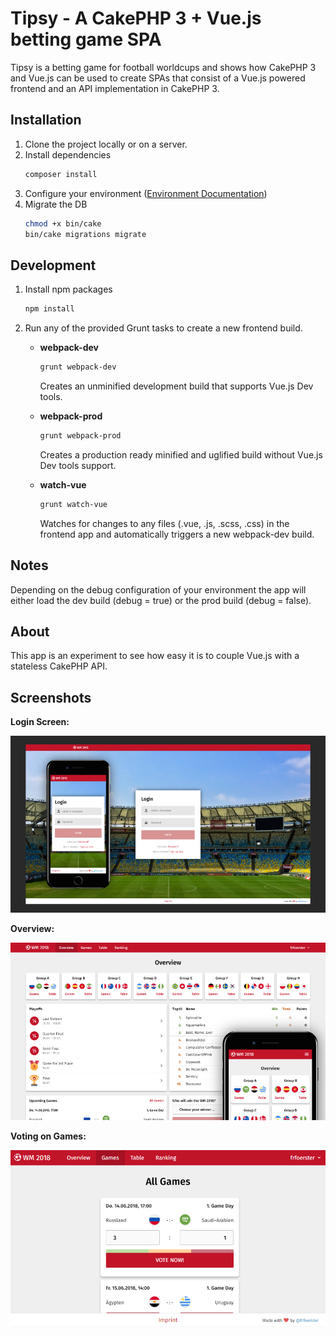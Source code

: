 # Tipsy - A CakePHP 3 + Vue.js betting game SPA 

Tipsy is a betting game for football worldcups and shows how CakePHP 3 and Vue.js can be used to create SPAs that consist of a Vue.js powered frontend and an API implementation in CakePHP 3.

## Installation

1. Clone the project locally or on a server.
2. Install dependencies
    ```bash
    composer install
    ```
3. Configure your environment ([Environment Documentation](https://github.com/frankfoerster/cakephp-environment))
4. Migrate the DB
    ```bash
    chmod +x bin/cake
    bin/cake migrations migrate
    ```

## Development

1. Install npm packages
    ```bash
    npm install
    ```

2. Run any of the provided Grunt tasks to create a new frontend build.

    - **webpack-dev**
        ```bash
        grunt webpack-dev
        ```
        Creates an unminified development build that supports Vue.js Dev tools.
    
    - **webpack-prod**
        ```bash
        grunt webpack-prod
        ```
        Creates a production ready minified and uglified build without Vue.js Dev tools support.
    
    - **watch-vue**
        ```bash
        grunt watch-vue
        ```
        Watches for changes to any files (.vue, .js, .scss, .css) in the frontend app and automatically triggers a new webpack-dev build.

## Notes

Depending on the debug configuration of your environment the app will either load the dev build (debug = true) or the prod build (debug = false).

## About

This app is an experiment to see how easy it is to couple Vue.js with a stateless CakePHP API.

## Screenshots

**Login Screen:**

![login](docs/screen-login.png)

**Overview:**

![overview](docs/screen-overview.png)

**Voting on Games:**

![games](docs/screen-games.png)
